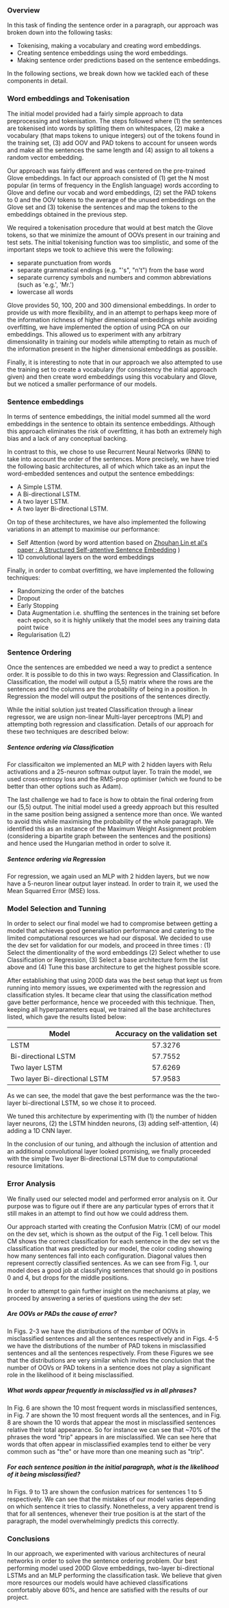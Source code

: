 ### Overview
In this task of finding the sentence order in a paragraph, our approach was broken down into the following tasks:

+ Tokenising, making a vocabulary  and creating word embeddings.
+ Creating sentence embeddings using the word embeddings.
+ Making sentence order predictions based on the sentence embeddings.

In the following sections, we break down how we tackled each of these components in detail.

### Word embeddings and Tokenisation
The initial model provided had a fairly simple approach to data preprocessing and tokenisation. The steps followed where (1) the sentences are tokenised into words by splitting them on whitespaces, (2) make a vocabulary (that maps tokens to unique integers) out of the tokens found in the training set, (3) add OOV and PAD tokens to account for unseen words and make all the sentences the same length and (4) assign to all tokens a random vector embedding.

Our approach was fairly different and was centered on the pre-trained Glove embeddings. In fact our approach consisted of (1) get the N most popular (in terms of frequency in the English language) words according to Glove and define our vocab and word embeddings, (2) set the PAD tokens to 0 and the OOV tokens to the average of the unused embeddings on the Glove set and (3) tokenise the sentences and map the tokens to the embeddings obtained in the previous step.

We required a tokenisation procedure that would at best match the Glove tokens, so that we minimize the amount of OOVs present in our training and test sets. The initial tokenising function was too simplistic, and some of the important steps we took to achieve this were the following:

 - separate punctuation from words
 - separate grammatical endings (e.g. "'s", "n't") from the base word
 - separate currency symbols and numbers and common abbreviations (such as 'e.g.', 'Mr.')
 - lowercase all words

Glove provides 50, 100, 200 and 300 dimensional embeddings. In order to provide us with more flexibility, and in an attempt to perhaps keep more of the information richness of higher dimensional embeddings while avoiding overfitting, we have implemented the option of using PCA on our embeddings. This allowed us to experiment with any arbitrary dimensionality in training our models while attempting to retain as much of the information present in the higher dimensional embeddings as possible.

Finally, it is interesting to note that in our approach we also attempted to use the training set to create a vocabulary (for consistency the initial approach given) and then create word embeddings using this vocabulary and Glove, but we noticed a smaller performance of our models.

### Sentence embeddings
In terms of sentence embeddings, the initial model summed all the word embeddings in the sentence to obtain its sentence embeddings. Although this approach eliminates the risk of overfitting, it has both an extremely high bias and a lack of any conceptual backing.

In contrast to this, we chose to use Recurrent Neural Networks (RNN) to take into account the order of the sentences. More precisely, we have tried the following basic architectures, all of which which take as an input the word-embedded sentences and output the sentence embeddings:

+ A Simple LSTM.
+ A Bi-directional LSTM.
+ A two layer LSTM.
+ A two layer Bi-directional LSTM.

On top of these architectures, we have also implemented the following variations in an attempt to maximise our performance:
+ Self Attention (word by word attention based on [Zhouhan Lin et al's paper : A Structured Self-attentive Sentence Embedding](https://arxiv.org/pdf/1703.03130.pdf) )
+ 1D convolutional layers on the word embeddings

Finally, in order to combat overfitting, we have implemented the following techniques:

+ Randomizing the order of the batches
+ Dropout
+ Early Stopping
+ Data Augmentation i.e. shuffling the sentences in the training set before each epoch, so it is highly unlikely that the model sees any training data point twice
+ Regularisation (L2)

### Sentence Ordering
Once the sentences are embedded we need a way to predict a sentence order. It is possible to do this in two ways: Regression and Classification. In Classification, the model will output a (5,5) matrix where the rows are the sentences and the columns are the probability of being in a position. In Regression the model will output the positions of the sentences directly.

While the initial solution just treated Classification through a linear regressor, we are usign non-linear Multi-layer perceptrons (MLP) and attempting both regression and classification. Details of our approach for these two techniques are described below:

##### Sentence ordering via Classification
For classificaiton we implemented an MLP with 2 hidden layers with Relu activations and a 25-neuron softmax output layer. To train the model, we used cross-entropy loss and the RMS-prop optimiser (which we found to be better than other options such as Adam).

The last challenge we had to face is how to obtain the final ordering from our (5,5) output. The initial model used a greedy approach but this resulted in the same position being assigned a sentence more than once. We wanted to avoid this while maximising the probability of the whole paragraph. We identified this as an instance of the Maximum Weight Assignment problem (considering a bipartite graph between the sentences and the positions) and hence used the Hungarian method in order to solve it.

##### Sentence ordering via Regression
For regression, we again used an MLP with 2 hidden layers, but we now have a 5-neuron linear output layer instead. In order to train it, we used the Mean Squarred Error (MSE) loss.

### Model Selection and Tunning
In order to select our final model we had to compromise between  getting a model that achieves good generalisation performance and catering to the limited computational resources we had our disposal. We decided to use the dev set for validation for our models, and proceed in three times : (1) Select the dimentionality of the word embeddings (2) Select whether to use Classification or Regression, (3) Select a base architecture form the list above and (4) Tune this base architecture to get the highest possible score.

After establishing that using 200D data was the best setup that kept us from running into memory issues, we experimented  with the regression and classification styles. It became clear that  using the classification method gave better performance, hence we proceeded with this technique. Then, keeping all hyperparameters equal, we trained all the base architectures listed, which gave the results listed below:

| Model         | Accuracy on the validation set |
| ------------- |:------------------:|
| LSTM |   57.3276    |
| Bi-directional LSTM    |57.7552      |
| Two layer LSTM   |  57.6269         |
| Two layer Bi-directional LSTM | 57.9583          |

As we can see, the model that gave the best performance was the the two-layer bi-directional LSTM, so we chose it to proceed.

We tuned this architecture by experimenting with (1) the number of hidden layer neurons, (2) the LSTM hindden neurons, (3) adding self-attention, (4) adding a 1D CNN layer.

In the conclusion of our tuning, and although the inclusion of attention and an additional convolutional layer looked promising, we finally proceeded with the simple Two layer Bi-directional LSTM due to computational resource limitations.


### Error Analysis
We finally used our selected model and performed error analysis on it. Our purpose was to figure out if there are any particular types of errors that it still makes in an attempt to find out how we could address them.

Our approach started with creating the Confusion Matrix (CM) of our model on the dev set, which is shown as the output of the Fig. 1 cell below. This CM shows the correct classification for each sentence in the dev set vs the classification that was predicted by our model, the color coding showing how many sentences fall into each configuration. Diagonal values then represent correctly classified sentences. As we can see from Fig. 1, our model does a good job at classifying sentences that should go in positions 0 and 4, but drops for the middle positions.

In order to attempt to gain further insight on the mechanisms at play, we proceed by answering a series of questions using the dev set:
##### Are OOVs or PADs the cause of error?
In Figs. 2-3 we have the distributions of the number of OOVs in misclassified sentences and all the sentences respectively and in Figs. 4-5 we have the distributions of the number of PAD tokens in misclassified sentences and all the sentences respectively. From these Figures we see that the distributions are very similar which invites the conclusion that the number of OOVs or PAD tokens in a sentence does not play a significant role in the likelihood of it being misclassified.

##### What words appear frequently in misclassified vs in all phrases?
In Fig. 6 are shown the 10 most frequent words in misclassified sentences, in Fig. 7 are shown the 10 most frequent words all the sentences, and in Fig. 8 are shown the 10 words that appear the most in misclassified sentences relative their total appearance. So for instance we can see that  ~70% of the phrases the word "trip" appears in are misclassified. We can see here that words that often appear in misclassified examples tend to either be very common such as "the" or have more than one meaning such as "trip".


##### For each sentence position in the initial paragraph, what is the likelihood of it being misclassified?
In Figs. 9 to 13 are shown the confusion matrices for sentences 1 to 5 respectively. We can see that the mistakes of our model varies depending on which sentence it tries to classify. Nonetheless, a very apparent trend is that for all sentences, whenever their true position is at the start of the paragraph, the model overwhelmingly predicts this correctly.

### Conclusions
In our approach, we experimented with various architectures of neural networks in order to solve the sentence ordering problem. Our best performing model used 200D Glove embeddings, two-layer bi-directional LSTMs and an MLP performing the classification task. We believe that given more resources our models would have achieved classifications comfortably above 60%, and hence are satisfied with the results of our project.